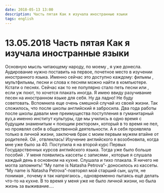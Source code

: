 ```yaml
---
date: 2018-05-13 13:00
description: Часть пятая Как я изучала иностранные языки
tags: english
---
```

# 13.05.2018 Часть пятая Как я изучала иностранные языки

Основную  мысль читающему народу, по моему , я уже донесла. Аудирование нужно поставить на первое, почетное место в изучении иностранного языка. Именно сейчас это доступно каждому: фильмы , мультфильмы, песни и слова к песням можно найти в компьютере. Кстати о песнях. Сейчас как то не популярно стало петь песни или , если уж поют, то хочется плакать иногда. Я имею ввиду разучивание песен на иностранном языке для себя. Ну да ладно! Не буду советовать. Вспомнила еще очень смешной случай из своей жизни. Так сложилось, что после школы  английский я забросила. Два года работы после школы давали мне преимущества поступления в гуманитарный вуз,а именно  институт культуры, где мы учились в одно время с будущим  знаменитым « поющим ректором», который в то время не пел, но проявлял себя в общественной деятельности. А я себя  проявляла только в личной жизни,  заключив брак с моим первым мужем  втайне от родителей. Ой , отвлеклась! Изучение английского я возобновила, когда мне уже было за 40. Поступила я на второй курс Первых Государственных курсов английского языка. Тогда уже было больше пособий . У меня появились кассеты с записями , которые я слушала каждый день в основном на кухне. Слушала и тихо плакала. Я ничего не могла запомнить! “My name is Natasha Petrova”- доносилось из кассеты. “My name is Natasha Petrova”-повторял мой старший сын, шутя, не понимая , почему я так напрягаюсь , одновременно пытаясь ещё делать что-то на кухне. В то время у меня уже не было личной жизни, но была жизнь за выживание....

